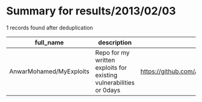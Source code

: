 
# Summary for results/2013/02/03
    
1 records found after deduplication

| full_name | description | html_url | matched_list | matched_count | pushed_at | size | stargazers_count | language | forks_count |
|-------------------------|--------------------------------------------------------------------|--------------------------------------------|----------------|-----------------|---------------------------|--------|--------------------|------------|---------------|
| AnwarMohamed/MyExploits | Repo for my written exploits for existing vulnerabilities or 0days | https://github.com/AnwarMohamed/MyExploits | ['exploit'] | 1 | 2013-02-03 16:26:39+00:00 | 108 | 0 | Python | 0 |
